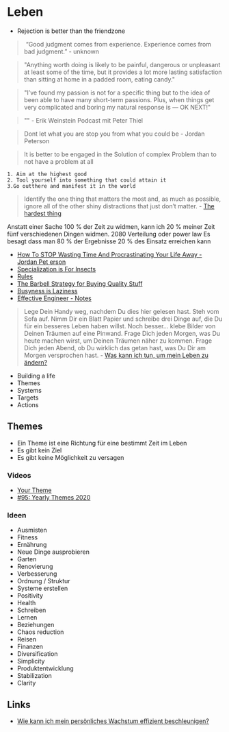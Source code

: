 # Leben

- Rejection is better than the friendzone

>  “Good judgment comes from experience. Experience comes from bad judgment.” - unknown

> "Anything worth doing is likely to be painful, dangerous or unpleasant at least some of the time, but it provides a lot more lasting satisfaction than sitting at home in a padded room, eating candy."

> "I’ve found my passion is not for a specific thing but to the idea of been able to have many short-term passions. Plus, when things get very complicated and boring my natural response is — OK NEXT!"

> "" - Erik Weinstein Podcast mit Peter Thiel

> Dont let what you are stop you from what you could be - Jordan Peterson

> It is better to be engaged in the Solution of complex Problem than to not have a problem at all

    1. Aim at the highest good 
    2. Tool yourself into something that could attain it
    3.Go outthere and manifest it in the world 

> Identify the one thing that matters the most and, as much as possible, ignore all of the other shiny distractions that just don’t matter. - [The hardest thing](https://fourpillarfreedom.com/the-hardest-thing/)

Anstatt einer Sache 100 % der Zeit zu widmen, kann ich 20 % meiner Zeit fünf verschiedenen Dingen widmen. 2080 Verteilung oder power law
Es besagt dass man 80 % der Ergebnisse 20 % des Einsatz erreichen kann

- [How To STOP Wasting Time And Procrastinating Your Life Away - Jordan Pet erson](https://www.youtube.com/watch?v=6szWZmpYm2c&feature=share)
- [Specialization is For Insects](https://thedeepdish.org/specialisation-is-for-insects/)
- [Rules](https://github.com/nikitavoloboev/knowledge/blob/ee97d6d2e96d10ce2514cd708a182ead36724967/focusing/rules.md)
- [The Barbell Strategy for Buying Quality Stuff](https://thedeepdish.org/buying-quality/)
- [Busyness is Laziness](https://www.becomingminimalist.com/busyness/)
- [Effective Engineer - Notes](https://gist.github.com/rondy/af1dee1d28c02e9a225ae55da2674a6f)

> Lege Dein Handy weg, nachdem Du dies hier gelesen hast.
Steh vom Sofa auf.
Nimm Dir ein Blatt Papier und schreibe drei Dinge auf, die Du für ein besseres Leben haben willst. Noch besser… klebe Bilder von Deinen Träumen auf eine Pinwand.
Frage Dich jeden Morgen, was Du heute machen wirst, um Deinen Träumen näher zu kommen.
Frage Dich jeden Abend, ob Du wirklich das getan hast, was Du Dir am Morgen versprochen hast. - [Was kann ich tun, um mein Leben zu ändern?](https://de.quora.com/Was-kann-ich-tun-um-mein-Leben-zu-%C3%A4ndern)

- Building a life
- Themes
- Systems
- Targets
- Actions

## Themes

- Ein Theme ist eine Richtung für eine bestimmt Zeit im Leben
- Es gibt kein Ziel
- Es gibt keine Möglichkeit zu versagen

### Videos

- [Your Theme](https://www.youtube.com/watch?v=NVGuFdX5guEv)
- [#95: Yearly Themes 2020](https://www.youtube.com/watch?v=2zugiZ73SyM&t=562s)

### Ideen

- Ausmisten
- Fitness
- Ernährung
- Neue Dinge ausprobieren
- Garten
- Renovierung
- Verbesserung
- Ordnung / Struktur
- Systeme erstellen
- Positivity
- Health
- Schreiben
- Lernen
- Beziehungen
- Chaos reduction
- Reisen
- Finanzen
- Diversification
- Simplicity
- Produktentwicklung
- Stabilization
- Clarity

## Links

- [Wie kann ich mein persönliches Wachstum effizient beschleunigen?](https://de.quora.com/Wie-kann-ich-mein-pers%C3%B6nliches-Wachstum-effizient-beschleunigen)

